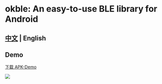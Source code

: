# okble: An easy-to-use BLE library for Android

## [中文](https://github.com/a1anwang/okble/blob/master/README_zh.md) | English

## Demo
[下载 APK-Demo](https://github.com/a1anwang/okble/raw/master/app/build/outputs/apk/debug/app-debug.apk)

![](https://github.com/a1anwang/okble/blob/master/demo_qr.png)
